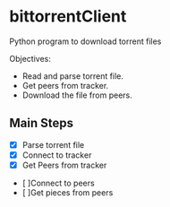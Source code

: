 # bittorrentClient
Python program to download torrent files

Objectives:
  - Read and parse torrent file.
  - Get peers from tracker.
  - Download the file from peers.

 ## Main Steps
  - [x] Parse torrent file
  - [x] Connect to tracker
  - [x] Get Peers from tracker
  - [ ]Connect to peers
  - [ ]Get pieces from peers
